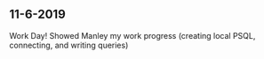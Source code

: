 ## 11-6-2019
Work Day! Showed Manley my work progress (creating local PSQL, connecting, and writing queries)
